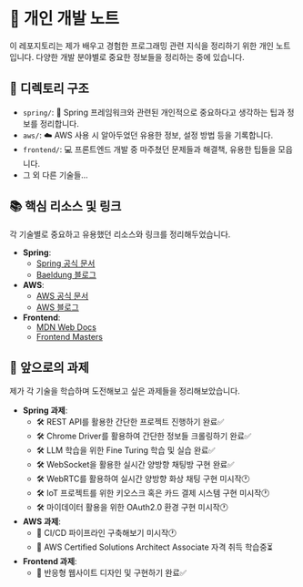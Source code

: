 # 🌟 개인 개발 노트

이 레포지토리는 제가 배우고 경험한 프로그래밍 관련 지식을 정리하기 위한 개인 노트입니다. 다양한 개발 분야별로 중요한 정보들을 정리하는 중에 있습니다.

## 📂 디렉토리 구조

- `spring/`: 🍃 Spring 프레임워크와 관련된 개인적으로 중요하다고 생각하는 팁과 정보를 정리합니다.
- `aws/`: ☁️ AWS 사용 시 알아두었던 유용한 정보, 설정 방법 등을 기록합니다.
- `frontend/`: 💻 프론트엔드 개발 중 마주쳤던 문제들과 해결책, 유용한 팁들을 모읍니다.
- 그 외 다른 기술들...

## 📚 핵심 리소스 및 링크

각 기술별로 중요하고 유용했던 리소스와 링크를 정리해두었습니다.

- **Spring**: 
  - [Spring 공식 문서](https://spring.io/docs)
  - [Baeldung 블로그](https://www.baeldung.com)
- **AWS**: 
  - [AWS 공식 문서](https://aws.amazon.com/documentation/)
  - [AWS 블로그](https://aws.amazon.com/blogs/aws/)
- **Frontend**: 
  - [MDN Web Docs](https://developer.mozilla.org/)
  - [Frontend Masters](https://frontendmasters.com/)

## 🚀 앞으로의 과제

제가 각 기술을 학습하며 도전해보고 싶은 과제들을 정리해보았습니다.

- **Spring 과제**: 
  - 🛠️ REST API를 활용한 간단한 프로젝트 진행하기 완료✅
  - 🛠️ Chrome Driver를 활용하여 간단한 정보들 크롤링하기 완료✅
  - 🛠️ LLM 학습을 위한 Fine Turing 학습 및 실습 완료✅
  - 🛠️ WebSocket을 활용한 실시간 양방향 채팅방 구현 완료✅
  - 🛠️ WebRTC를 활용하여 실시간 양방향 화상 채팅 구현 미시작🕐
  - 🛠️ IoT 프로젝트를 위한 키오스크 혹은 카드 결제 시스템 구현 미시작🕐
  - 🛠️ 마이데이터 활용을 위한 OAuth2.0 환경 구현 미시작🕐
- **AWS 과제**: 
  - 🔄 CI/CD 파이프라인 구축해보기 미시작🕐
  - 🔄 AWS Certified Solutions Architect Associate 자격 취득 학습중⏳
- **Frontend 과제**: 
  - 📱 반응형 웹사이트 디자인 및 구현하기 완료✅
